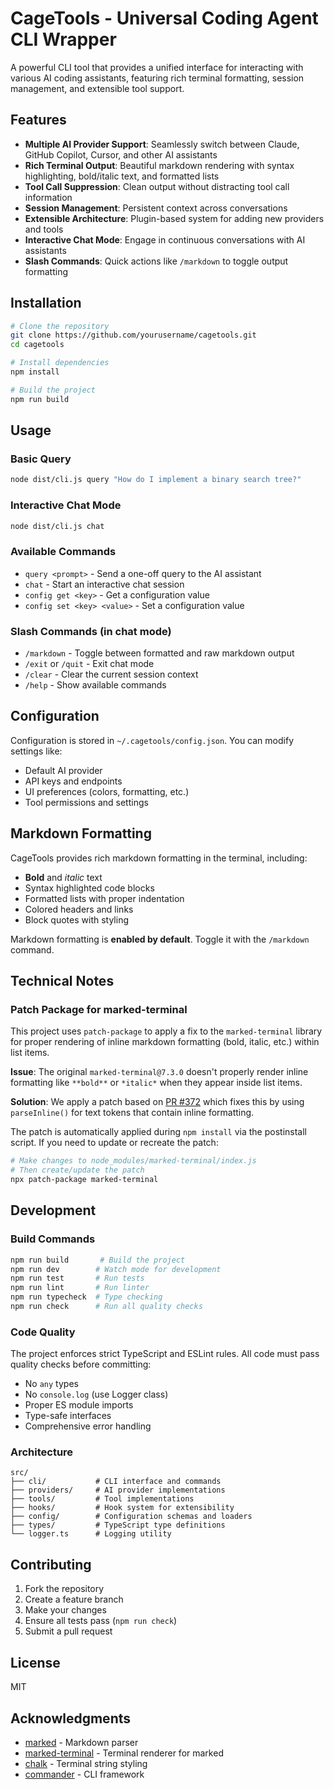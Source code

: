 # CageTools - Universal Coding Agent CLI Wrapper

A powerful CLI tool that provides a unified interface for interacting with various AI coding assistants, featuring rich terminal formatting, session management, and extensible tool support.

## Features

- **Multiple AI Provider Support**: Seamlessly switch between Claude, GitHub Copilot, Cursor, and other AI assistants
- **Rich Terminal Output**: Beautiful markdown rendering with syntax highlighting, bold/italic text, and formatted lists
- **Tool Call Suppression**: Clean output without distracting tool call information
- **Session Management**: Persistent context across conversations
- **Extensible Architecture**: Plugin-based system for adding new providers and tools
- **Interactive Chat Mode**: Engage in continuous conversations with AI assistants
- **Slash Commands**: Quick actions like `/markdown` to toggle output formatting

## Installation

```bash
# Clone the repository
git clone https://github.com/yourusername/cagetools.git
cd cagetools

# Install dependencies
npm install

# Build the project
npm run build
```

## Usage

### Basic Query

```bash
node dist/cli.js query "How do I implement a binary search tree?"
```

### Interactive Chat Mode

```bash
node dist/cli.js chat
```

### Available Commands

- `query <prompt>` - Send a one-off query to the AI assistant
- `chat` - Start an interactive chat session
- `config get <key>` - Get a configuration value
- `config set <key> <value>` - Set a configuration value

### Slash Commands (in chat mode)

- `/markdown` - Toggle between formatted and raw markdown output
- `/exit` or `/quit` - Exit chat mode
- `/clear` - Clear the current session context
- `/help` - Show available commands

## Configuration

Configuration is stored in `~/.cagetools/config.json`. You can modify settings like:

- Default AI provider
- API keys and endpoints
- UI preferences (colors, formatting, etc.)
- Tool permissions and settings

## Markdown Formatting

CageTools provides rich markdown formatting in the terminal, including:

- **Bold** and _italic_ text
- Syntax highlighted code blocks
- Formatted lists with proper indentation
- Colored headers and links
- Block quotes with styling

Markdown formatting is **enabled by default**. Toggle it with the `/markdown` command.

## Technical Notes

### Patch Package for marked-terminal

This project uses `patch-package` to apply a fix to the `marked-terminal` library for proper rendering of inline markdown formatting (bold, italic, etc.) within list items.

**Issue**: The original `marked-terminal@7.3.0` doesn't properly render inline formatting like `**bold**` or `*italic*` when they appear inside list items.

**Solution**: We apply a patch based on [PR #372](https://github.com/mikaelbr/marked-terminal/pull/372) which fixes this by using `parseInline()` for text tokens that contain inline formatting.

The patch is automatically applied during `npm install` via the postinstall script. If you need to update or recreate the patch:

```bash
# Make changes to node_modules/marked-terminal/index.js
# Then create/update the patch
npx patch-package marked-terminal
```

## Development

### Build Commands

```bash
npm run build       # Build the project
npm run dev        # Watch mode for development
npm run test       # Run tests
npm run lint       # Run linter
npm run typecheck  # Type checking
npm run check      # Run all quality checks
```

### Code Quality

The project enforces strict TypeScript and ESLint rules. All code must pass quality checks before committing:

- No `any` types
- No `console.log` (use Logger class)
- Proper ES module imports
- Type-safe interfaces
- Comprehensive error handling

### Architecture

```
src/
├── cli/           # CLI interface and commands
├── providers/     # AI provider implementations
├── tools/         # Tool implementations
├── hooks/         # Hook system for extensibility
├── config/        # Configuration schemas and loaders
├── types/         # TypeScript type definitions
└── logger.ts      # Logging utility
```

## Contributing

1. Fork the repository
2. Create a feature branch
3. Make your changes
4. Ensure all tests pass (`npm run check`)
5. Submit a pull request

## License

MIT

## Acknowledgments

- [marked](https://github.com/markedjs/marked) - Markdown parser
- [marked-terminal](https://github.com/mikaelbr/marked-terminal) - Terminal renderer for marked
- [chalk](https://github.com/chalk/chalk) - Terminal string styling
- [commander](https://github.com/tj/commander.js) - CLI framework
